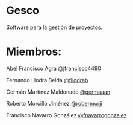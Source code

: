 # Gesco

Software para la gestión de proyectos.

# Miembros:

Abel Francisco Agra
[@jfrancisco4490](https://github.com/jfrancisco4490)

Fernando Llodra Belda
[@fllodrab](https://github.com/fllodrab)

Germán Martínez Maldonado
[@germaaan](https://github.com/germaaan)

Roberto Morcillo Jiménez
[@robermorji](https://github.com/robermorji)

Francisco Navarro González
[@fnavarrogonzalez](https://github.com/fnavarrogonzalez)
